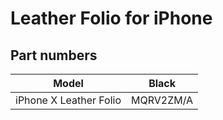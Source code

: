 # Leather Folio for iPhone

## Part numbers

| Model | Black |
|-------|-----|
| iPhone X Leather Folio | MQRV2ZM/A |
